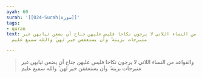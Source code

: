 ```yaml
---
ayah: 60
surah: '[[024-Surah|سورة]]'
tags:
- quran
text: والقواعد من النساء اللاتي لا يرجون نكاحا فليس عليهن جناح أن يضعن ثيابهن غير
  متبرجات بزينة ۖ وأن يستعففن خير لهن ۗ والله سميع عليم

---
```

> والقواعد من النساء اللاتي لا يرجون نكاحا فليس عليهن جناح أن يضعن ثيابهن غير متبرجات بزينة ۖ وأن يستعففن خير لهن ۗ والله سميع عليم
